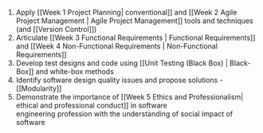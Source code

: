 1. Apply [[Week 1 Project Planning| conventional]] and [[Week 2 Agile Project Management | Agile Project Management]] tools and techniques (and [[Version Control]])
2. Articulate [[Week 3 Functional Requirements | Functional Requirements]] and [[Week 4 Non-Functional Requirements | Non-Functional Requirements]]
3. Develop test designs and code using [[Unit Testing (Black Box) | Black-Box]] and white-box methods
4. Identify software design quality issues and propose solutions - [[Modularity]]
5. Demonstrate the importance of [[Week 5 Ethics and Professionalism| ethical and professional conduct]] in software  
engineering profession with the understanding of social impact of software